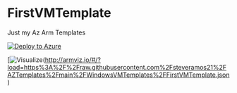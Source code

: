 # FirstVMTemplate
Just my Az Arm Templates

[![Deploy to Azure](https://aka.ms/deploytoazurebutton)](https://portal.azure.com/#create/Microsoft.Template/uri/https%3A%2F%2Fraw.githubusercontent.com%2Fsteveramos21%2FAZTemplates%2Fmain%2FWindowsVMTemplates%2FFirstVMTemplate.json
)


[![Visualize](https://aka.ms/deploytoazurebutton)(http://armviz.io/#/?load=https%3A%2F%2Fraw.githubusercontent.com%2Fsteveramos21%2FAZTemplates%2Fmain%2FWindowsVMTemplates%2FFirstVMTemplate.json)